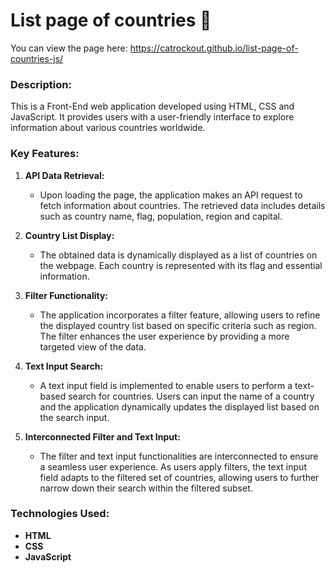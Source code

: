 # List page of countries 🚩

You can view the page here:
https://catrockout.github.io/list-page-of-countries-js/

### Description:
This is a Front-End web application developed using HTML, CSS and JavaScript. It provides users with a user-friendly interface to explore information about various countries worldwide.

### Key Features:
1. **API Data Retrieval:**
   - Upon loading the page, the application makes an API request to fetch information about countries. The retrieved data includes details such as country name, flag, population, region and capital.

2. **Country List Display:**
   - The obtained data is dynamically displayed as a list of countries on the webpage. Each country is represented with its flag and essential information.

3. **Filter Functionality:**
   - The application incorporates a filter feature, allowing users to refine the displayed country list based on specific criteria such as region. The filter enhances the user experience by providing a more targeted view of the data.

4. **Text Input Search:**
   - A text input field is implemented to enable users to perform a text-based search for countries. Users can input the name of a country and the application dynamically updates the displayed list based on the search input.

5. **Interconnected Filter and Text Input:**
   - The filter and text input functionalities are interconnected to ensure a seamless user experience. As users apply filters, the text input field adapts to the filtered set of countries, allowing users to further narrow down their search within the filtered subset.

### Technologies Used:
- **HTML**
- **CSS**
- **JavaScript**
